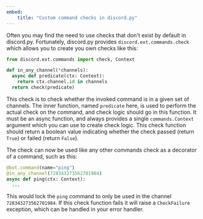```yaml
---
embed:
    title: "Custom command checks in discord.py"
---
```

Often you may find the need to use checks that don't exist by default in discord.py. Fortunately, discord.py provides `discord.ext.commands.check` which allows you to create you own checks like this:
```py
from discord.ext.commands import check, Context

def in_any_channel(*channels):
  async def predicate(ctx: Context):
    return ctx.channel.id in channels
  return check(predicate)
```
This check is to check whether the invoked command is in a given set of channels. The inner function, named `predicate` here, is used to perform the actual check on the command, and check logic should go in this function. It must be an async function, and always provides a single `commands.Context` argument which you can use to create check logic. This check function should return a boolean value indicating whether the check passed (return `True`) or failed (return `False`).

The check can now be used like any other commands check as a decorator of a command, such as this:
```py
@bot.command(name="ping")
@in_any_channel(728343273562701984)
async def ping(ctx: Context):
  ...
```
This would lock the `ping` command to only be used in the channel `728343273562701984`. If this check function fails it will raise a `CheckFailure` exception, which can be handled in your error handler.

